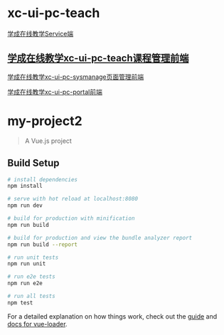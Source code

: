 # xc-ui-pc-teach

[学成在线教学Service端](https://github.com/181junruo/XC_service)

## [学成在线教学xc-ui-pc-teach课程管理前端](https://github.com/181junruo/xc-ui-pc-teach)

[学成在线教学xc-ui-pc-sysmanage页面管理前端](https://github.com/181junruo/xc-ui-pc-sysmanage)

[学成在线教学xc-ui-pc-portal前端](https://github.com/181junruo/xc-ui-pc-portal)


# my-project2

> A Vue.js project

## Build Setup

``` bash
# install dependencies
npm install

# serve with hot reload at localhost:8080
npm run dev

# build for production with minification
npm run build

# build for production and view the bundle analyzer report
npm run build --report

# run unit tests
npm run unit

# run e2e tests
npm run e2e

# run all tests
npm test
```

For a detailed explanation on how things work, check out the [guide](http://vuejs-templates.github.io/webpack/) and [docs for vue-loader](http://vuejs.github.io/vue-loader).

